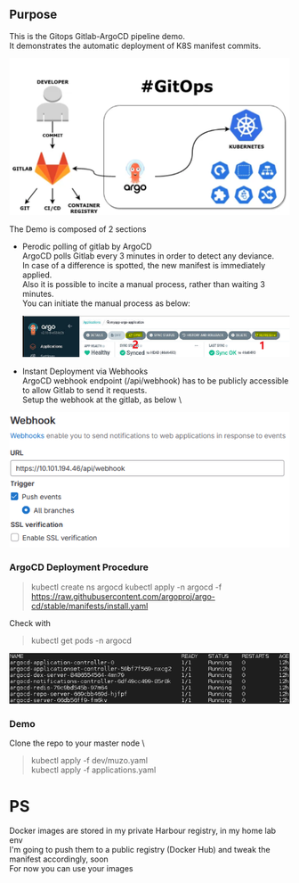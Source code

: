 ## Purpose

This is the Gitops Gitlab-ArgoCD pipeline demo.\
It demonstrates the automatic deployment of K8S manifest commits.

![alt text](figure-main.png)

The Demo is composed of 2 sections

- Perodic polling of gitlab by ArgoCD \
  ArgoCD polls Gitlab every 3 minutes in order to detect any deviance.\
  In case of a difference is spotted, the new manifest is immediately applied.\
  Also it is possible to incite a manual process, rather than waiting 3 minutes.\
  You can initiate the manual process as below:
  

  ![alt text](figure-1.png)


- Instant Deployment via Webhooks \
  ArgoCD webhook endpoint (/api/webhook) has to be publicly accessible to allow Gitlab to send it requests.\
  Setup the webhook at the gitlab, as below \


![alt text](figure-2.png)


### ArgoCD Deployment Procedure

> kubectl create ns argocd
> kubectl apply -n argocd -f https://raw.githubusercontent.com/argoproj/argo-cd/stable/manifests/install.yaml

Check with 
> kubectl get pods -n argocd


![alt text](figure-3.png)


### Demo

Clone the repo to your master node \
> kubectl apply -f dev/muzo.yaml \
> kubectl apply -f applications.yaml


# PS
Docker images are stored in my private Harbour registry, in my home lab env\
I'm going to push them to a public registry (Docker Hub) and tweak the manifest accordingly, soon \
For now you can use your images 






